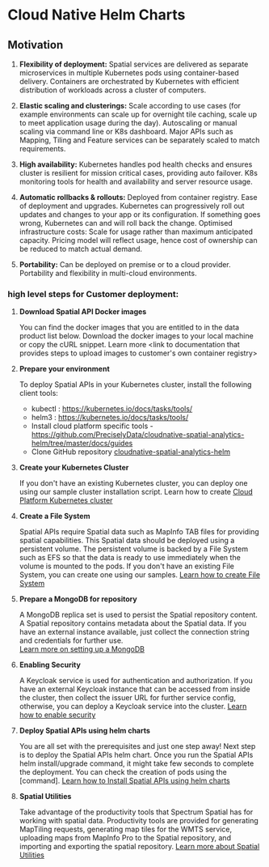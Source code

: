 # Cloud Native Helm Charts

## Motivation

1. **Flexibility of deployment:**
    Spatial services are delivered as separate microservices in multiple Kubernetes pods using container-based delivery. Containers are orchestrated by Kubernetes with efficient distribution of workloads across a cluster of computers.

2. **Elastic scaling and clusterings:**
    Scale according to use cases (for example environments can scale up for overnight tile caching, scale up to meet application usage during the day). Autoscaling or manual scaling via command line or K8s dashboard. Major APIs such as Mapping, Tiling and Feature services can be separately scaled to match requirements.

3. **High availability:**
    Kubernetes handles pod health checks and ensures cluster is resilient for mission critical cases, providing auto failover. K8s monitoring tools for health and availability and server resource usage.

4. **Automatic rollbacks & rollouts:**
    Deployed from container registry. Ease of deployment and upgrades. Kubernetes can progressively roll out updates and changes to your app or its configuration. If something goes wrong, Kubernetes can and will roll back the change. Optimised infrastructure costs: Scale for usage rather than maximum anticipated capacity. Pricing model will reflect usage, hence cost of ownership can be reduced to match actual demand.

5. **Portability:**
    Can be deployed on premise or to a cloud provider. Portability and flexibility in multi-cloud environments.

  
### high level steps for Customer deployment: 
 
1. **Download Spatial API Docker images**

    You can find the docker images that you are entitled to in the data product list below. Download the docker images to your local machine or copy the cURL snippet.
    Learn more  <link to documentation that provides steps to upload images to customer's own container registry>
 
2. **Prepare your environment**

    To deploy Spatial APIs in your Kubernetes cluster, install the following client tools:
    - kubectl : https://kubernetes.io/docs/tasks/tools/
    - helm3 : https://kubernetes.io/docs/tasks/tools/
    - Install cloud platform specific tools - https://github.com/PreciselyData/cloudnative-spatial-analytics-helm/tree/master/docs/guides
    - Clone GitHub repository [cloudnative-spatial-analytics-helm](https://github.com/PreciselyData/cloudnative-spatial-analytics-helm)
 
3. **Create your Kubernetes Cluster**
    
    If you don't have an existing Kubernetes cluster, you can deploy one using our sample cluster installation script.
    Learn how to create [Cloud Platform Kubernetes cluster](.)
 
4. **Create a File System**

    Spatial APIs require Spatial data such as MapInfo TAB files for providing spatial capabilities. This Spatial data should be deployed using a persistent volume. The persistent volume is backed by a File System such as EFS so that the data is ready to use immediately when the volume is mounted to the pods. If you don't have an existing File System, you can create one using our samples.
    [Learn how to create File System](.)
 
5. **Prepare a MongoDB for repository**

    A MongoDB replica set is used to persist the Spatial repository content. A Spatial repository contains metadata about the Spatial data. If you have an external instance available, just collect the connection string and credentials for further use.   
    [Learn more on setting up a MongoDB](.)
 
6. **Enabling Security**

    A Keycloak service is used for authentication and authorization. If you have an external Keycloak instance that can be accessed from inside the cluster, then collect the issuer URL for further service config, otherwise, you can deploy a Keycloak service into the cluster.
    [Learn how to enable security](.)
 
7. **Deploy Spatial APIs using helm charts**

    You are all set with the prerequisites and just one step away! Next step is to deploy the Spatial APIs helm chart.
    Once you run the Spatial APIs helm install/upgrade command, it might take few seconds to complete the deployment. You can check the creation of pods using the [command].
    [Learn how to Install Spatial APIs using helm charts](.)

8. **Spatial Utilities**

    Take advantage of the productivity tools that Spectrum Spatial has for working with spatial data. 
    Productivity tools are provided for generating MapTiling requests, generating map tiles for the WMTS service, uploading maps from MapInfo Pro to the Spatial repository, and importing and exporting the spatial repository.
    [Learn more about Spatial Utilities](.)


